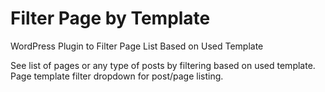 # Filter Page by Template
WordPress Plugin to Filter Page List Based on Used Template

See list of pages or any type of posts by filtering based on used template. Page template filter dropdown for post/page listing.
